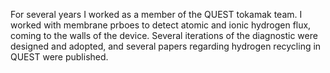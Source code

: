For several years I worked as a member of the QUEST tokamak team. I worked with membrane prboes to detect atomic and ionic hydrogen flux, coming to the walls of the device. Several iterations of the diagnostic were designed and adopted, and several papers regarding hydrogen recycling in QUEST were published.
